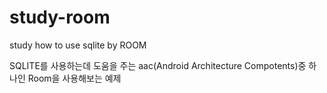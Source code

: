 # study-room
study how to use sqlite by ROOM

SQLITE를 사용하는데 도움을 주는 aac(Android Architecture Compotents)중 하나인 Room을 사용해보는 예제
